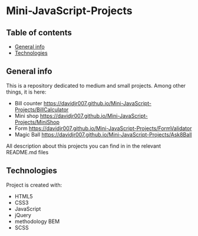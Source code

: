 # Mini-JavaScript-Projects

## Table of contents

- [General info](#general-info)
- [Technologies](#technologies)

## General info

This is a repository dedicated to medium and small projects. Among other things, it is here:

- Bill counter https://davidjr007.github.io/Mini-JavaScript-Projects/BillCalculator
- Mini shop https://davidjr007.github.io/Mini-JavaScript-Projects/MiniShop
- Form https://davidjr007.github.io/Mini-JavaScript-Projects/FormValidator
- Magic Ball https://davidjr007.github.io/Mini-JavaScript-Projects/Ask8Ball


All description about this projects you can find in in the relevant README.md files

## Technologies

Project is created with:

- HTML5
- CSS3
- JavaScript
- jQuery
- methodology BEM
- SCSS

